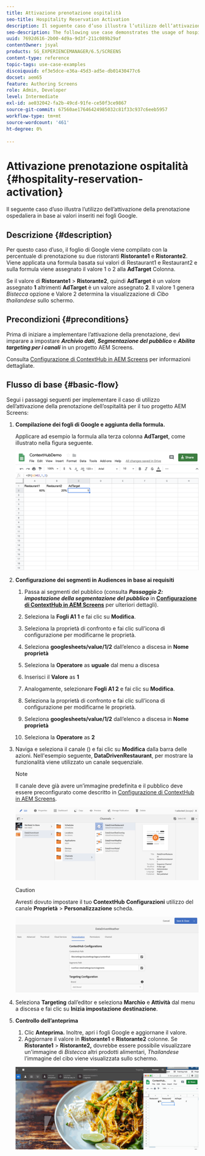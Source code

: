 ```yaml
---
title: Attivazione prenotazione ospitalità
seo-title: Hospitality Reservation Activation
description: Il seguente caso d’uso illustra l’utilizzo dell’attivazione della prenotazione ospedaliera in base ai valori inseriti nei fogli Google.
seo-description: The following use case demonstrates the usage of hospital reservation activation based on the values populated in Google Sheets.
uuid: 7692d616-2b00-4d9a-9d3f-211c089b29af
contentOwner: jsyal
products: SG_EXPERIENCEMANAGER/6.5/SCREENS
content-type: reference
topic-tags: use-case-examples
discoiquuid: ef3e5dce-e36a-45d3-ad5e-db01430477c6
docset: aem65
feature: Authoring Screens
role: Admin, Developer
level: Intermediate
exl-id: ae032042-fa2b-49cd-91fe-ce50f3ce9867
source-git-commit: 67560ae17646424985032c81f33c937c6eeb5957
workflow-type: tm+mt
source-wordcount: '461'
ht-degree: 0%

---
```


# Attivazione prenotazione ospitalità {#hospitality-reservation-activation}

Il seguente caso d’uso illustra l’utilizzo dell’attivazione della prenotazione ospedaliera in base ai valori inseriti nei fogli Google.

## Descrizione {#description}

Per questo caso d’uso, il foglio di Google viene compilato con la percentuale di prenotazione su due ristoranti **Ristorante1** e **Ristorante2**. Viene applicata una formula basata sui valori di Restaurant1 e Restaurant2 e sulla formula viene assegnato il valore 1 o 2 alla **AdTarget** Colonna.

Se il valore di **Ristorante1** > **Ristorante2**, quindi **AdTarget** è un valore assegnato **1** altrimenti **AdTarget** è un valore assegnato **2**. Il valore 1 genera *Bistecca* opzione e Valore 2 determina la visualizzazione di *Cibo thailandese* sullo schermo.

## Precondizioni {#preconditions}

Prima di iniziare a implementare l’attivazione della prenotazione, devi imparare a impostare ***Archivio dati***, ***Segmentazione del pubblico*** e ***Abilita targeting per i canali*** in un progetto AEM Screens.

Consulta [Configurazione di ContextHub in AEM Screens](configuring-context-hub.md) per informazioni dettagliate.

## Flusso di base {#basic-flow}

Segui i passaggi seguenti per implementare il caso di utilizzo dell’attivazione della prenotazione dell’ospitalità per il tuo progetto AEM Screens:

1. **Compilazione dei fogli di Google e aggiunta della formula.**

   Applicare ad esempio la formula alla terza colonna **AdTarget**, come illustrato nella figura seguente.

   ![screen_shot_2019-04-29at94132am](assets/screen_shot_2019-04-29at94132am.png)

1. **Configurazione dei segmenti in Audiences in base ai requisiti**

   1. Passa ai segmenti del pubblico (consulta ***Passaggio 2: impostazione della segmentazione del pubblico*** in **[Configurazione di ContextHub in AEM Screens](configuring-context-hub.md)** per ulteriori dettagli).

   1. Seleziona la **Fogli A1 1** e fai clic su **Modifica**.

   1. Seleziona la proprietà di confronto e fai clic sull’icona di configurazione per modificarne le proprietà.
   1. Seleziona **googlesheets/value/1/2** dall’elenco a discesa in **Nome proprietà**

   1. Seleziona la **Operatore** as **uguale** dal menu a discesa

   1. Inserisci il **Valore** as **1**

   1. Analogamente, selezionare **Fogli A1 2** e fai clic su **Modifica**.

   1. Seleziona la proprietà di confronto e fai clic sull’icona di configurazione per modificarne le proprietà.
   1. Seleziona **googlesheets/value/1/2** dall’elenco a discesa in **Nome proprietà**

   1. Seleziona la **Operatore** as **2**

1. Naviga e seleziona il canale () e fai clic su **Modifica** dalla barra delle azioni. Nell&#39;esempio seguente, **DataDrivenRestaurant**, per mostrare la funzionalità viene utilizzato un canale sequenziale.

   >[!NOTE]
   >
   >Il canale deve già avere un’immagine predefinita e il pubblico deve essere preconfigurato come descritto in [Configurazione di ContextHub in AEM Screens](configuring-context-hub.md).

   ![screen_shot_2019-05-08at14652pm](assets/screen_shot_2019-05-08at14652pm.png)

   >[!CAUTION]
   >
   >Avresti dovuto impostare il tuo **ContextHub** **Configurazioni** utilizzo del canale **Proprietà** > **Personalizzazione** scheda.

   ![screen_shot_2019-05-08at114106am](assets/screen_shot_2019-05-08at114106am.png)

1. Seleziona **Targeting** dall’editor e seleziona **Marchio** e **Attività** dal menu a discesa e fai clic su **Inizia impostazione destinazione**.
1. **Controllo dell’anteprima**

   1. Clic **Anteprima.** Inoltre, apri i fogli Google e aggiornane il valore.
   1. Aggiornare il valore in **Ristorante1** e **Ristorante2** colonne. Se **Ristorante1** > **Ristorante2,** dovrebbe essere possibile visualizzare un&#39;immagine di *Bistecca* altri prodotti alimentari, *Thailandese* l’immagine del cibo viene visualizzata sullo schermo.

   ![risultato5](assets/result5.gif)
